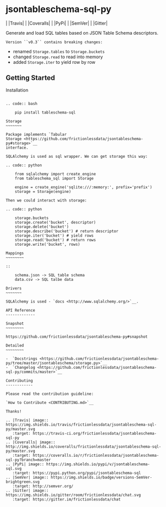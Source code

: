 jsontableschema-sql-py
======================

| |Travis|
| |Coveralls|
| |PyPi|
| |SemVer|
| |Gitter|

Generate and load SQL tables based on JSON Table Schema descriptors.

    Version ``v0.3`` contains breaking changes:

-  renamed ``Storage.tables`` to ``Storage.buckets``
-  changed ``Storage.read`` to read into memory
-  added ``Storage.iter`` to yield row by row

Getting Started
---------------

Installation
~~~~~~~~~~~~

.. code:: bash

    pip install tableschema-sql

Storage
~~~~~~~

Package implements `Tabular
Storage <https://github.com/frictionlessdata/jsontableschema-py#storage>`__
interface.

SQLAlchemy is used as sql wrapper. We can get storage this way:

.. code:: python

    from sqlalchemy import create_engine
    from tableschema_sql import Storage

    engine = create_engine('sqlite:///:memory:', prefix='prefix')
    storage = Storage(engine)

Then we could interact with storage:

.. code:: python

    storage.buckets
    storage.create('bucket', descriptor)
    storage.delete('bucket')
    storage.describe('bucket') # return descriptor
    storage.iter('bucket') # yield rows
    storage.read('bucket') # return rows
    storage.write('bucket', rows)

Mappings
~~~~~~~~

::

    schema.json -> SQL table schema
    data.csv -> SQL talbe data

Drivers
~~~~~~~

SQLAlchemy is used - `docs <http://www.sqlalchemy.org/>`__.

API Reference
-------------

Snapshot
~~~~~~~~

https://github.com/frictionlessdata/jsontableschema-py#snapshot

Detailed
~~~~~~~~

-  `Docstrings <https://github.com/frictionlessdata/jsontableschema-py/tree/master/jsontableschema/storage.py>`__
-  `Changelog <https://github.com/frictionlessdata/jsontableschema-sql-py/commits/master>`__

Contributing
------------

Please read the contribution guideline:

`How to Contribute <CONTRIBUTING.md>`__

Thanks!

.. |Travis| image:: https://img.shields.io/travis/frictionlessdata/jsontableschema-sql-py/master.svg
   :target: https://travis-ci.org/frictionlessdata/jsontableschema-sql-py
.. |Coveralls| image:: http://img.shields.io/coveralls/frictionlessdata/jsontableschema-sql-py/master.svg
   :target: https://coveralls.io/r/frictionlessdata/jsontableschema-sql-py?branch=master
.. |PyPi| image:: https://img.shields.io/pypi/v/jsontableschema-sql.svg
   :target: https://pypi.python.org/pypi/jsontableschema-sql
.. |SemVer| image:: https://img.shields.io/badge/versions-SemVer-brightgreen.svg
   :target: http://semver.org/
.. |Gitter| image:: https://img.shields.io/gitter/room/frictionlessdata/chat.svg
   :target: https://gitter.im/frictionlessdata/chat
